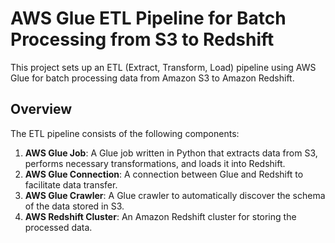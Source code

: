  # AWS Glue ETL Pipeline for Batch Processing from S3 to Redshift

This project sets up an ETL (Extract, Transform, Load) pipeline using AWS Glue for batch processing data from Amazon S3 to Amazon Redshift.
## Overview

The ETL pipeline consists of the following components:

1. **AWS Glue Job**: A Glue job written in Python that extracts data from S3, performs necessary transformations, and loads it into Redshift.
2. **AWS Glue Connection**: A connection between Glue and Redshift to facilitate data transfer.
3. **AWS Glue Crawler**: A Glue crawler to automatically discover the schema of the data stored in S3.
4. **AWS Redshift Cluster**: An Amazon Redshift cluster for storing the processed data.
   
